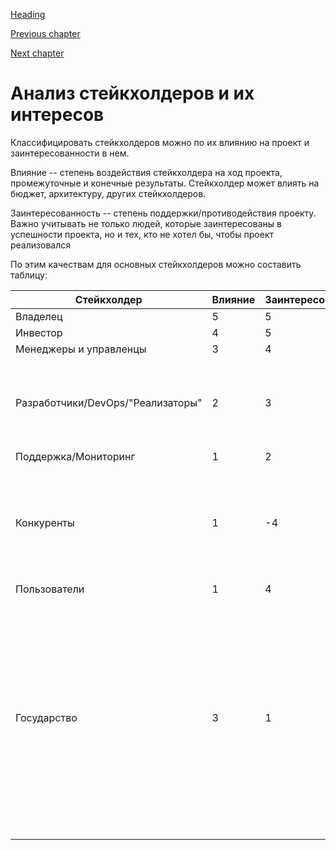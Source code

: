[Heading](../heading.md)

[Previous chapter](02-functional-requirements.md)

[Next chapter](04-conceptual-architecture.md)

# Анализ стейкхолдеров и их интересов

Классифицировать стейкхолдеров можно по их влиянию на проект и заинтересованности в нем.

Влияние -- степень воздействия стейкхолдера на ход проекта, промежуточные и конечные результаты. Стейкхолдер может влиять на бюджет, архитектуру, других стейкхолдеров.

Заинтересованность -- степень поддержки/противодействия проекту. Важно учитывать не только людей, которые заинтересованы в успешности проекта, но и тех, кто не хотел бы, чтобы проект реализовался


По этим качествам для основных стейкхолдеров можно составить таблицу:


|Стейкхолдер|Влияние|Заинтересованность|Комментарий|
|-|-|-|-|
|Владелец|5|5||
|Инвестор|4|5||
|Менеджеры и управленцы|3|4||
|Разработчики/DevOps/"Реализаторы"|2|3|Зачастую от успешности проекта зависит и успешность самих "реализаторов"|
|Поддержка/Мониторинг|1|2||
|Конкуренты|1|-4| Никто обычно не заинтересован в хорошем продукте конкурента, но конкуренты немного что могут сделать|
|Пользователи|1|4||
|Государство|3|1| Государство имеет достаточно большое влияние и проект должен быть согласован с его законами. В то же время, государство немного заинтересовано в том, чтобы проект стал успешным так как компания будет платить больше налогов|
